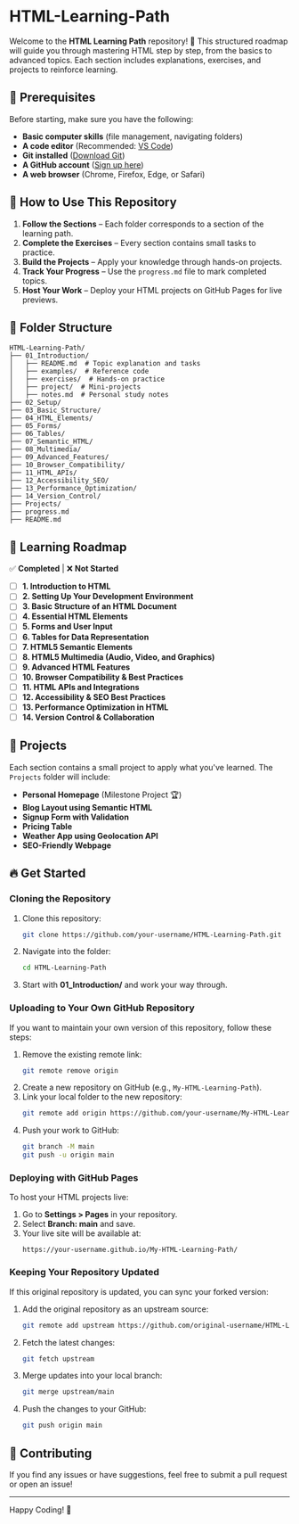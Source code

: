 # HTML-Learning-Path


Welcome to the **HTML Learning Path** repository! 🚀 This structured roadmap will guide you through mastering HTML step by step, from the basics to advanced topics. Each section includes explanations, exercises, and projects to reinforce learning.

## 📌 Prerequisites
Before starting, make sure you have the following:
- **Basic computer skills** (file management, navigating folders)
- **A code editor** (Recommended: [VS Code](https://code.visualstudio.com/))
- **Git installed** ([Download Git](https://git-scm.com/))
- **A GitHub account** ([Sign up here](https://github.com/))
- **A web browser** (Chrome, Firefox, Edge, or Safari)

## 📌 How to Use This Repository
1. **Follow the Sections** – Each folder corresponds to a section of the learning path.
2. **Complete the Exercises** – Every section contains small tasks to practice.
3. **Build the Projects** – Apply your knowledge through hands-on projects.
4. **Track Your Progress** – Use the `progress.md` file to mark completed topics.
5. **Host Your Work** – Deploy your HTML projects on GitHub Pages for live previews.

## 📂 Folder Structure
```
HTML-Learning-Path/
├── 01_Introduction/
│   ├── README.md  # Topic explanation and tasks
│   ├── examples/  # Reference code
│   ├── exercises/  # Hands-on practice
│   ├── project/  # Mini-projects
│   ├── notes.md  # Personal study notes
├── 02_Setup/
├── 03_Basic_Structure/
├── 04_HTML_Elements/
├── 05_Forms/
├── 06_Tables/
├── 07_Semantic_HTML/
├── 08_Multimedia/
├── 09_Advanced_Features/
├── 10_Browser_Compatibility/
├── 11_HTML_APIs/
├── 12_Accessibility_SEO/
├── 13_Performance_Optimization/
├── 14_Version_Control/
├── Projects/
├── progress.md
├── README.md
```

## 📖 Learning Roadmap
✅ **Completed** | ❌ **Not Started**

- [ ] **1. Introduction to HTML**
- [ ] **2. Setting Up Your Development Environment**
- [ ] **3. Basic Structure of an HTML Document**
- [ ] **4. Essential HTML Elements**
- [ ] **5. Forms and User Input**
- [ ] **6. Tables for Data Representation**
- [ ] **7. HTML5 Semantic Elements**
- [ ] **8. HTML5 Multimedia (Audio, Video, and Graphics)**
- [ ] **9. Advanced HTML Features**
- [ ] **10. Browser Compatibility & Best Practices**
- [ ] **11. HTML APIs and Integrations**
- [ ] **12. Accessibility & SEO Best Practices**
- [ ] **13. Performance Optimization in HTML**
- [ ] **14. Version Control & Collaboration**

## 🚀 Projects
Each section contains a small project to apply what you've learned. The `Projects` folder will include:

- **Personal Homepage** (Milestone Project 🏆)
- **Blog Layout using Semantic HTML**
- **Signup Form with Validation**
- **Pricing Table**
- **Weather App using Geolocation API**
- **SEO-Friendly Webpage**

## 🔥 Get Started
### **Cloning the Repository**
1. Clone this repository:
   ```sh
   git clone https://github.com/your-username/HTML-Learning-Path.git
   ```
2. Navigate into the folder:
   ```sh
   cd HTML-Learning-Path
   ```
3. Start with **01_Introduction/** and work your way through.

### **Uploading to Your Own GitHub Repository**
If you want to maintain your own version of this repository, follow these steps:
1. Remove the existing remote link:
   ```sh
   git remote remove origin
   ```
2. Create a new repository on GitHub (e.g., `My-HTML-Learning-Path`).
3. Link your local folder to the new repository:
   ```sh
   git remote add origin https://github.com/your-username/My-HTML-Learning-Path.git
   ```
4. Push your work to GitHub:
   ```sh
   git branch -M main
   git push -u origin main
   ```

### **Deploying with GitHub Pages**
To host your HTML projects live:
1. Go to **Settings > Pages** in your repository.
2. Select **Branch: main** and save.
3. Your live site will be available at:
   ```
   https://your-username.github.io/My-HTML-Learning-Path/
   ```

### **Keeping Your Repository Updated**
If this original repository is updated, you can sync your forked version:
1. Add the original repository as an upstream source:
   ```sh
   git remote add upstream https://github.com/original-username/HTML-Learning-Path.git
   ```
2. Fetch the latest changes:
   ```sh
   git fetch upstream
   ```
3. Merge updates into your local branch:
   ```sh
   git merge upstream/main
   ```
4. Push the changes to your GitHub:
   ```sh
   git push origin main
   ```

## 📢 Contributing
If you find any issues or have suggestions, feel free to submit a pull request or open an issue!

---

Happy Coding! 🎉
